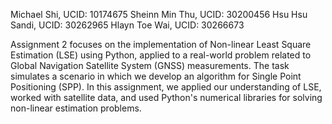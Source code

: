 Michael Shi,    UCID: 10174675
Sheinn Min Thu, UCID: 30200456
Hsu Hsu Sandi,  UCID: 30262965
Hlayn Toe Wai,  UCID: 30266673

Assignment 2 focuses on the implementation of Non-linear Least Square Estimation (LSE) using Python, applied to a real-world problem related to Global Navigation Satellite System (GNSS) measurements. The task simulates a scenario in which we develop an algorithm for Single Point Positioning (SPP).
In this assignment, we applied our understanding of LSE, worked with satellite data, and used Python's numerical libraries for solving non-linear estimation problems.